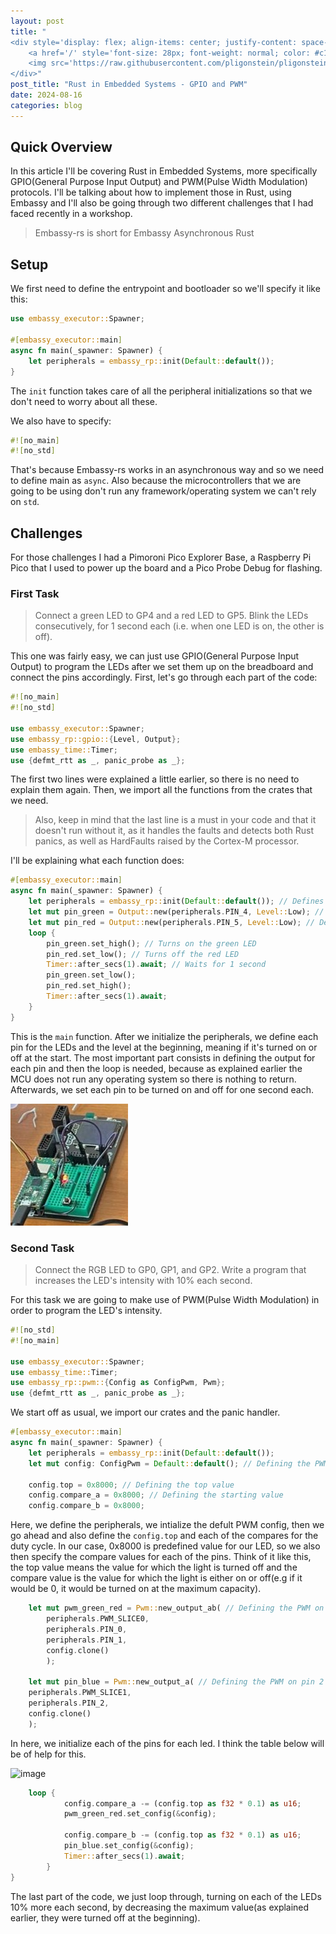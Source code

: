 ```yaml
---
layout: post
title: "
<div style='display: flex; align-items: center; justify-content: space-between;'>
    <a href='/' style='font-size: 28px; font-weight: normal; color: #c1c1c1; text-decoration: none; margin-top: -50px;'>Home</a>
    <img src='https://raw.githubusercontent.com/pligonstein/pligonstein.github.io/main/images/logo.gif' alt='Logo' style='height: 48px; width: 48px; border-radius: 50%; object-fit: cover; margin-top: -50px;'>
</div>"
post_title: "Rust in Embedded Systems - GPIO and PWM"
date: 2024-08-16
categories: blog
---
```


## Quick Overview

In this article I'll be covering Rust in Embedded Systems, more specifically GPIO(General Purpose Input Output) and PWM(Pulse Width Modulation) protocols. I'll be talking about how to implement those in Rust, using Embassy and I'll also be going through two different challenges that I had faced recently in a workshop.

> Embassy-rs is short for Embassy Asynchronous Rust

## Setup

We first need to define the entrypoint and bootloader so we'll specify it like this:

```rust
use embassy_executor::Spawner;

#[embassy_executor::main]
async fn main(_spawner: Spawner) {
    let peripherals = embassy_rp::init(Default::default());
}
```

The `init` function takes care of all the peripheral initializations so that we don't need to worry about all these.

We also have to specify:

```rust
#![no_main]
#![no_std]
```

That's because Embassy-rs works in an asynchronous way and so we need to define main as `async`. Also because the microcontrollers that we are going to be using don't run any framework/operating system we can't rely on `std`.

## Challenges

For those challenges I had a Pimoroni Pico Explorer Base, a Raspberry Pi Pico that I used to power up the board and a Pico Probe Debug for flashing.

### **First Task**

> Connect a green LED to GP4 and a red LED to GP5. Blink the LEDs consecutively, for 1 second each (i.e. when one LED is on, the other is off).

This one was fairly easy, we can just use GPIO(General Purpose Input Output) to program the LEDs after we set them up on the breadboard and connect the pins accordingly. First, let's go through each part of the code:

```rust
#![no_main]
#![no_std]

use embassy_executor::Spawner;
use embassy_rp::gpio::{Level, Output};
use embassy_time::Timer;
use {defmt_rtt as _, panic_probe as _};
```

The first two lines were explained a little earlier, so there is no need to explain them again. Then, we import all the functions from the crates that we need. 

> Also, keep in mind that the last line is a must in your code and that it doesn't run without it, as it handles the faults and detects both Rust panics, as well as HardFaults raised by the Cortex-M processor.

I'll be explaining what each function does:

```rust
#[embassy_executor::main]
async fn main(_spawner: Spawner) {
    let peripherals = embassy_rp::init(Default::default()); // Defines the peripherals
    let mut pin_green = Output::new(peripherals.PIN_4, Level::Low); // Defines the green LED and sets it to low
    let mut pin_red = Output::new(peripherals.PIN_5, Level::Low); // Defines the red LED and sets it to low
    loop {
        pin_green.set_high(); // Turns on the green LED
        pin_red.set_low(); // Turns off the red LED
        Timer::after_secs(1).await; // Waits for 1 second
        pin_green.set_low();
        pin_red.set_high(); 
        Timer::after_secs(1).await;
    }
}
```

This is the `main` function. After we initialize the peripherals, we define each pin for the LEDs and the level at the beginning, meaning if it's turned on or off at the start. The most important part consists in defining the output for each pin and then the loop is needed, because as explained earlier the MCU does not run any operating system so there is nothing to return. Afterwards, we set each pin to be turned on and off for one second each.

![GPIO Challenge Image](/images/_posts/GPIO-chall-1.jpeg)

### **Second Task**

> Connect the RGB LED to GP0, GP1, and GP2. Write a program that increases the LED's intensity with 10% each second.

For this task we are going to make use of PWM(Pulse Width Modulation) in order to program the LED's intensity.

```rust
#![no_std]
#![no_main]

use embassy_executor::Spawner;
use embassy_time::Timer;
use embassy_rp::pwm::{Config as ConfigPwm, Pwm};
use {defmt_rtt as _, panic_probe as _};
```

We start off as usual, we import our crates and the panic handler.

```rust
#[embassy_executor::main]
async fn main(_spawner: Spawner) {
    let peripherals = embassy_rp::init(Default::default());
    let mut config: ConfigPwm = Default::default(); // Defining the PWM configuration

    config.top = 0x8000; // Defining the top value
    config.compare_a = 0x8000; // Defining the starting value
    config.compare_b = 0x8000;
```

Here, we define the peripherals, we intialize the defult PWM config, then we go ahead and also define the ```config.top``` and each of the compares for the duty cycle. In our case, 0x8000 is predefined value for our LED, so we also then specify the compare values for each of the pins. Think of it like this, the top value means the value for which the light is turned off and the compare value is the value for which the light is either on or off(e.g if it would be 0, it would be turned on at the maximum capacity).

```rust
    let mut pwm_green_red = Pwm::new_output_ab( // Defining the PWM on pin 0 and 1
        peripherals.PWM_SLICE0,
        peripherals.PIN_0,
        peripherals.PIN_1,
        config.clone()
        );

    let mut pin_blue = Pwm::new_output_a( // Defining the PWM on pin 2
    peripherals.PWM_SLICE1,
    peripherals.PIN_2,
    config.clone()
    );
```

In here, we initialize each of the pins for each led. I think the table below will be of help for this.

![image](https://github.com/user-attachments/assets/212b6aa8-743c-451f-8367-b8b8cd385594)

```rust
    loop {
            config.compare_a -= (config.top as f32 * 0.1) as u16; 
            pwm_green_red.set_config(&config);
            
            config.compare_b -= (config.top as f32 * 0.1) as u16;
            pin_blue.set_config(&config);
            Timer::after_secs(1).await;
        }
}
```

The last part of the code, we just loop through, turning on each of the LEDs 10% more each second, by decreasing the maximum value(as explained earlier, they were turned off at the beginning).

